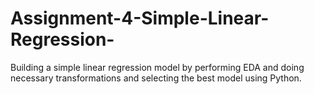 # Assignment-4-Simple-Linear-Regression-
Building a simple linear regression model by performing EDA and doing necessary transformations and selecting the best model using Python.
